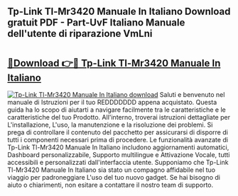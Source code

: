 ## Tp-Link Tl-Mr3420 Manuale In Italiano Download gratuit PDF - Part-UvF Italiano Manuale dell'utente di riparazione VmLni

# <h2><a href="http://dfgmymx.blite.top/?on=Tp-Link+Tl-Mr3420+Manuale+In+Italiano">🔗Download 👉🔴 Tp-Link Tl-Mr3420 Manuale In Italiano</a></h2>

[![Tp-Link Tl-Mr3420 Manuale In Italiano download](https://i.imgur.com/lujVjoI.png)](http://dfgmymx.blite.top/?on=Tp-Link+Tl-Mr3420+Manuale+In+Italiano)
Saluti e benvenuto nel manuale di Istruzioni per il tuo REDDDDDDD appena acquistato. Questa guida ha lo scopo di aiutarti a navigare facilmente tra le caratteristiche e le caratteristiche del tuo Prodotto. All'interno, troverai istruzioni dettagliate per L'installazione, L'uso, la manutenzione e la risoluzione dei problemi. Si prega di controllare il contenuto del pacchetto per assicurarsi di disporre di tutti i componenti necessari prima di procedere. Le funzionalità avanzate di Tp-Link Tl-Mr3420 Manuale In Italiano includono aggiornamenti automatici, Dashboard personalizzabile, Supporto multilingue e Attivazione Vocale, tutti accessibili e personalizzati dall'interfaccia utente. Supponiamo che Tp-Link Tl-Mr3420 Manuale In Italiano sia stato un compagno affidabile nel tuo viaggio per padroneggiare L'uso del tuo nuovo gadget. Se hai bisogno di aiuto o chiarimenti, non esitare a contattare il nostro team di supporto.
